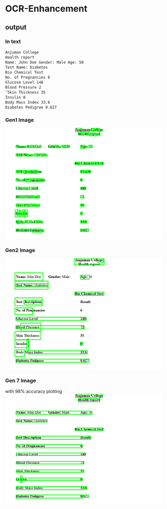 # OCR-Enhancement

## output
### In text
    Anjuman College
    Health report
    Name: John Doe Gender: Male Age: 50
    Test Name: Diabetes
    Bio Chemical Test
    No. of Pregnancies 6
    Glucose Level 148
    Blood Pressure 2
    ‘Skin Thickness 35
    Insulin 0
    Body Mass Index 33.6
    Diabetes Pedigree 0.627
    
### Gen1 Image
<img src= "https://github.com/Aaris-Kazi/OCR-Enhancement/blob/main/gen1.png">


### Gen2 Image
<img src= "https://github.com/Aaris-Kazi/OCR-Enhancement/blob/main/gen2.png">

### Gen 7 Image
with 98% accuracy plotting
<img src ="https://github.com/Aaris-Kazi/OCR-Enhancement/blob/main/gen7.png">
